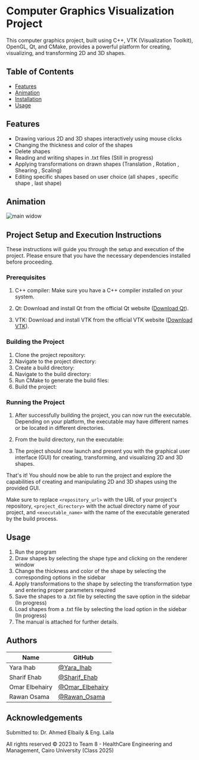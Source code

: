 # Computer Graphics Visualization Project
This computer graphics project, built using C++, VTK (Visualization Toolkit), OpenGL, Qt, and CMake, provides a powerful platform for creating, visualizing, and transforming 2D and 3D shapes. 
## Table of Contents

- [Features](#Features)
- [Animation](#Animation)
- [Installation](#Installation)
- [Usage](#Usage)


## Features
- Drawing various 2D and 3D shapes interactively using mouse clicks
- Changing the thickness and color of the shapes
- Delete shapes
- Reading and writing shapes in .txt files (Still in progress)
- Applying transformations on drawn shapes (Translation , Rotation , Shearing , Scaling)
- Editing specific shapes based on user choice (all shapes , specific shape , last shape)

## Animation
![main widow](/Video.gif)

## Project Setup and Execution Instructions

These instructions will guide you through the setup and execution of the project. Please ensure that you have the necessary dependencies installed before proceeding.

### Prerequisites

1. C++ compiler: Make sure you have a C++ compiler installed on your system.

2. Qt: Download and install Qt from the official Qt website ([Download Qt](https://www.qt.io/download)).

3. VTK: Download and install VTK from the official VTK website ([Download VTK](https://vtk.org/download/)).

### Building the Project

1. Clone the project repository:
2. Navigate to the project directory: 
3. Create a build directory:
4. Navigate to the build directory:
5. Run CMake to generate the build files:
6. Build the project:


### Running the Project

1. After successfully building the project, you can now run the executable. Depending on your platform, the executable may have different names or be located in different directories.

2. From the build directory, run the executable:


3. The project should now launch and present you with the graphical user interface (GUI) for creating, transforming, and visualizing 2D and 3D shapes.


That's it! You should now be able to run the project and explore the capabilities of creating and manipulating 2D and 3D shapes using the provided GUI.

Make sure to replace `<repository_url>` with the URL of your project's repository, `<project_directory>` with the actual directory name of your project, and `<executable_name>` with the name of the executable generated by the build process.
## Usage

1. Run the program
2. Draw shapes by selecting the shape type and clicking on the renderer window
3. Change the thickness and color of the shape by selecting the corresponding options in the sidebar
4. Apply transformations to the shape by selecting the transformation type and entering proper parameters required
6. Save the shapes to a .txt file by selecting the save option in the sidebar (In progress)
7. Load shapes from a .txt file by selecting the load option in the sidebar   (In progress)
8. The manual is attached for further details.


## Authors

| Name | GitHub |
| ---- | ------ |
| Yara Ihab | [@Yara_Ihab](https://github.com/YaraIhab2) | 
| Sharif Ehab | [@Sharif_Ehab](https://github.com/SharifEhab) | 
| Omar Elbehairy | [@Omar_Elbehairy](https://github.com/omarelbehairy) | 
| Rawan Osama | [@Rawan_Osama](https://github.com/Rawanosamaa) | 

## Acknowledgements

Submitted to: Dr. Ahmed Elbaily & Eng. Laila

All rights reserved © 2023 to Team 8 - HealthCare Engineering and Management, Cairo University (Class 2025)



